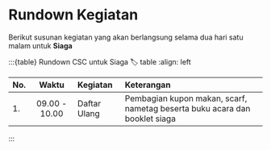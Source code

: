 # Rundown Kegiatan
Berikut susunan kegiatan yang akan berlangsung selama dua hari satu malam untuk **Siaga**

<!-- ```{csv-table} Rundown CSC untuk Siaga
:header: "No.", "Waktu", "Kegiatan", "Uraian"

"1", "08.00 - 09.00 WIB", "Daftar Ulang", "Pembagian kupon makan, scarf, nametag beserta buku acara dan booklet kegiatan"

" ", " ", "Daftar Ulang", "Pembagian kupon makan, scarf, nametag beserta buku acara dan booklet kegiatan"



``` -->

<!-- "1", "09.00 - 10.00 WIB", "Bermain", "semuanya"
"1", "10.00 - 12.00 WIB", "Bermain", "semuanya" -->

:::{table} Rundown CSC untuk Siaga
:label: table
:align: left

| No. | Waktu | Kegiatan | Keterangan |
| :-- | :---: | :------- | :--------- |
| 1.  | 09.00 - 10.00  | Daftar Ulang | Pembagian kupon makan, scarf, nametag beserta buku acara dan booklet siaga |

:::
